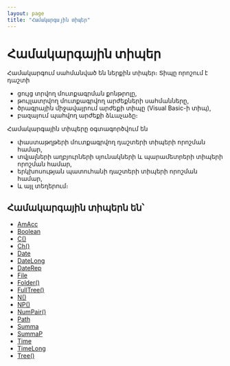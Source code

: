 ```yaml
---
layout: page
title: "Համակարգային տիպեր"
---
```


# Համակարգային տիպեր

Համակարգում սահմանված են ներքին տիպեր։ 
Տիպը որոշում է դաշտի
* ցույց տրվող մուտքագրման քոնթրոլը,
* թույլատրվող մուտքագրվող արժեքների սահմանները, 
* ծրագրային միջավայրում արժեքի տիպը (Visual Basic-ի տիպ),
* բազայում պահվող արժեքի ձևաչաձը։
  
Համակարգային տիպերը օգտագործվում են 
- փաստաթղթերի մուտքագրվող դաշտերի տիպերի որոշման համար, 
- տվյալների աղբյուրների սյունակների և պարամետրերի տիպերի որոշման համար, 
- երկխոսության պատուհանի դաշտերի տիպերի որոշման համար, 
- և այլ տեղերում։

## Համակարգային տիպերն են՝
* [AmAcc](Types/Amacc.md)
* [Boolean](Types/Boolean.md)
* [C()](Types/C().md)
* [Ch()](Types/Ch().md)
* [Date](Types/Date.md)
* [DateLong](Types/DateLong.md)
* [DateRep](Types/Daterep.md)
* [File](Types/File.md)
* [Folder()](Types/Folder().md)
* [FullTree()](Types/FULLTREE().md)
* [N()](Types/N().md)
* [NP()](Types/Np().md)
* [NumPair()](Types/NumPair().md)
* [Path](Types/Path.md)
* [Summa](Types/Summa.md)
* [SummaP](Types/Summap.md)
* [Time](Types/Time.md)
* [TimeLong](Types/TimeLong.md)
* [Tree()](Types/Tree().md)